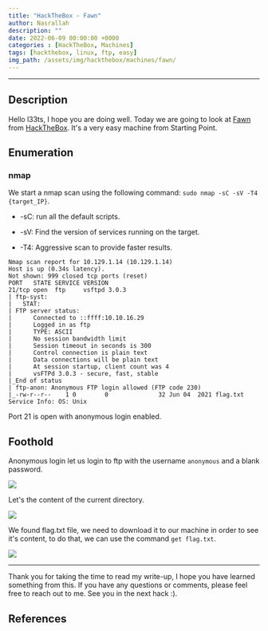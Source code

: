 ```yaml
---
title: "HackTheBox - Fawn"
author: Nasrallah
description: ""
date: 2022-06-09 00:00:00 +0000
categories : [HackTheBox, Machines]
tags: [hackthebox, linux, ftp, easy]
img_path: /assets/img/hackthebox/machines/fawn/
---
```


<div align="center"> <script src="https://www.hackthebox.eu/badge/565048"></script> </div>

---


## **Description**

Hello l33ts, I hope you are doing well. Today we are going to look at [Fawn](https://app.hackthebox.com/starting-point?tier=0) from [HackTheBox](https://www.hackthebox.com). It's a very easy machine from Starting Point.

## **Enumeration**

### nmap

We start a nmap scan using the following command: `sudo nmap -sC -sV -T4 {target_IP}`.

- -sC: run all the default scripts.

- -sV: Find the version of services running on the target.

- -T4: Aggressive scan to provide faster results.

```terminal
Nmap scan report for 10.129.1.14 (10.129.1.14)
Host is up (0.34s latency).
Not shown: 999 closed tcp ports (reset)
PORT   STATE SERVICE VERSION
21/tcp open  ftp     vsftpd 3.0.3
| ftp-syst: 
|   STAT: 
| FTP server status:
|      Connected to ::ffff:10.10.16.29
|      Logged in as ftp
|      TYPE: ASCII
|      No session bandwidth limit
|      Session timeout in seconds is 300
|      Control connection is plain text
|      Data connections will be plain text
|      At session startup, client count was 4
|      vsFTPd 3.0.3 - secure, fast, stable
|_End of status
| ftp-anon: Anonymous FTP login allowed (FTP code 230)
|_-rw-r--r--    1 0        0              32 Jun 04  2021 flag.txt
Service Info: OS: Unix
```

Port 21 is open with anonymous login enabled.

## **Foothold**

Anonymous login let us login to ftp with the username `anonymous` and a blank password.

![](1.png)

Let's the content of the current directory.

![](2.png)

We found flag.txt file, we need to download it to our machine in order to see it's content, to do that, we can use the command `get flag.txt`.

![](3.png)

---

Thank you for taking the time to read my write-up, I hope you have learned something from this. If you have any questions or comments, please feel free to reach out to me. See you in the next hack :).

## References
